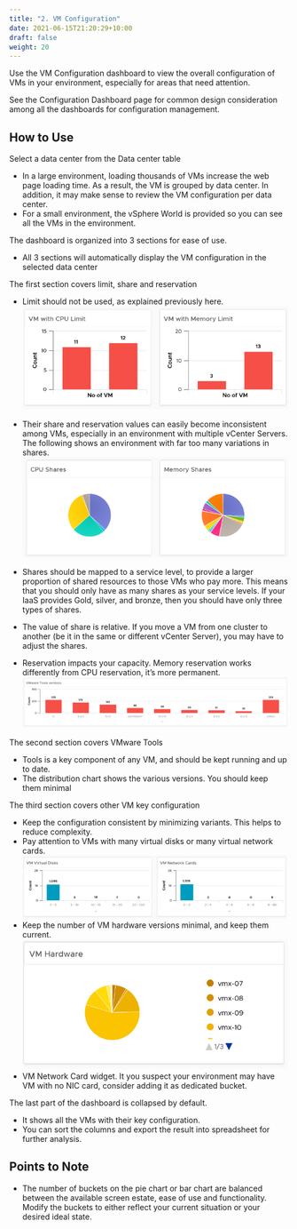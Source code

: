 ```yaml
---
title: "2. VM Configuration"
date: 2021-06-15T21:20:29+10:00
draft: false
weight: 20
---
```


Use the VM Configuration dashboard to view the overall configuration of VMs in your environment, especially for areas that need attention.

See the Configuration Dashboard page for common design consideration among all the dashboards for configuration management.

## How to Use

Select a data center from the Data center table
- In a large environment, loading thousands of VMs increase the web page loading time. As a result, the VM is grouped by data center. In addition, it may make sense to review the VM configuration per data center. 
- For a small environment, the vSphere World is provided so you can see all the VMs in the environment.

The dashboard is organized into 3 sections for ease of use. 
- All 3 sections will automatically display the VM configuration in the selected data center

The first section covers limit, share and reservation
- Limit should not be used, as explained previously here.
![](3.4.2-fig-1.png)
- Their share and reservation values can easily become inconsistent among VMs, especially in an environment with multiple vCenter Servers. The following shows an environment with far too many variations in shares.
![](3.4.2-fig-2.png)
 
- Shares should be mapped to a service level, to provide a larger proportion of shared resources to those VMs who pay more. This means that you should only have as many shares as your service levels. If your IaaS provides Gold, silver, and bronze, then you should have only three types of shares. 
- The value of share is relative. If you move a VM from one cluster to another (be it in the same or different vCenter Server), you may have to adjust the shares. 
- Reservation impacts your capacity. Memory reservation works differently from CPU reservation, it’s more permanent.
![](3.4.2-fig-3.png)

The second section covers VMware Tools
- Tools is a key component of any VM, and should be kept running and up to date.
- The distribution chart shows the various versions. You should keep them minimal

The third section covers other VM key configuration
- Keep the configuration consistent by minimizing variants. This helps to reduce complexity. 
- Pay attention to VMs with many virtual disks or many virtual network cards. 
![](3.4.2-fig-4.png)
- Keep the number of VM hardware versions minimal, and keep them current. 
![](3.4.2-fig-5.png)
- VM Network Card widget. It you suspect your environment may have VM with no NIC card, consider adding it as dedicated bucket. 

The last part of the dashboard is collapsed by default.
- It shows all the VMs with their key configuration. 
- You can sort the columns and export the result into spreadsheet for further analysis.

## Points to Note
- The number of buckets on the pie chart or bar chart are balanced between the available screen estate, ease of use and functionality. Modify the buckets to either reflect your current situation or your desired ideal state. 